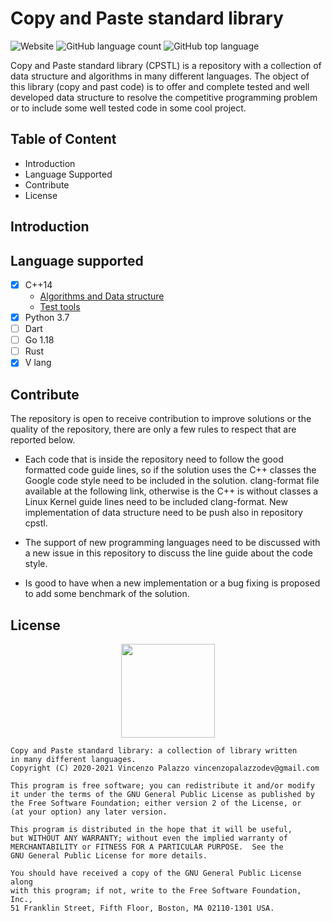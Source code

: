 # Copy and Paste standard library

![Website](https://img.shields.io/website?style=for-the-badge&up_message=online&url=https%3A%2F%2Fvincenzopalazzo.github.io%2Fcpstl%2F)
![GitHub language count](https://img.shields.io/github/languages/count/vincenzopalazzo/cpstl?style=for-the-badge)
![GitHub top language](https://img.shields.io/github/languages/top/vincenzopalazzo/cpstl?style=for-the-badge)

Copy and Paste standard library (CPSTL) is a repository with a
collection of data structure and algorithms in many different languages.
The object of this library (copy and past code) is to offer and complete tested
and well developed data structure to resolve the competitive programming problem or
to include some well tested code in some cool project.

## Table of Content

- Introduction
- Language Supported
- Contribute
- License

## Introduction

## Language supported 
 
- [X] C++14
  - [Algorithms and Data structure](https://vincenzopalazzo.github.io/cpstl/cpp)
  - [Test tools](https://github.com/vincenzopalazzo/cpstl/tree/master/cpp/utils/test)
- [X] Python 3.7
- [ ] Dart
- [ ] Go 1.18
- [ ] Rust
- [X] V lang

## Contribute
The repository is open to receive contribution to improve solutions or the quality of the repository, there are only a few rules to respect that are reported below.

- Each code that is inside the repository need to follow the good formatted code guide lines, so if the solution uses the C++ classes the Google code style need to be included in the solution. clang-format file available at the following link, otherwise is the C++ is without classes a Linux Kernel guide lines need to be included clang-format.
New implementation of data structure need to be push also in repository cpstl.

- The support of new programming languages need to be discussed with a new issue in this repository to discuss the line guide about the code style.

- Is good to have when a new implementation or a bug fixing is proposed to add some benchmark of the solution.

## License

<div align="center">
  <img src="https://opensource.org/files/osi_keyhole_300X300_90ppi_0.png" width="150" height="150"/>
</div>

    Copy and Paste standard library: a collection of library written 
    in many different languages.
    Copyright (C) 2020-2021 Vincenzo Palazzo vincenzopalazzodev@gmail.com

    This program is free software; you can redistribute it and/or modify
    it under the terms of the GNU General Public License as published by
    the Free Software Foundation; either version 2 of the License, or
    (at your option) any later version.

    This program is distributed in the hope that it will be useful,
    but WITHOUT ANY WARRANTY; without even the implied warranty of
    MERCHANTABILITY or FITNESS FOR A PARTICULAR PURPOSE.  See the
    GNU General Public License for more details.

    You should have received a copy of the GNU General Public License along
    with this program; if not, write to the Free Software Foundation, Inc.,
    51 Franklin Street, Fifth Floor, Boston, MA 02110-1301 USA.
